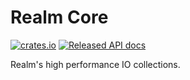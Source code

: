 # Realm Core

[![crates.io](https://img.shields.io/crates/v/realm_core.svg)](https://crates.io/crates/realm_core)
[![Released API docs](https://docs.rs/realm_core/badge.svg)](https://docs.rs/realm_core)

Realm's high performance IO collections.
